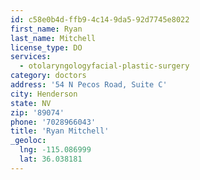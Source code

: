 ```yaml
---
id: c58e0b4d-ffb9-4c14-9da5-92d7745e8022
first_name: Ryan
last_name: Mitchell
license_type: DO
services:
  - otolaryngologyfacial-plastic-surgery
category: doctors
address: '54 N Pecos Road, Suite C'
city: Henderson
state: NV
zip: '89074'
phone: '7028966043'
title: 'Ryan Mitchell'
_geoloc:
  lng: -115.086999
  lat: 36.038181
---
```

